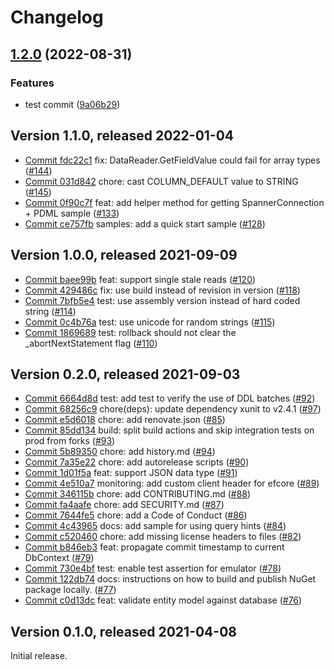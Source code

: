 # Changelog

## [1.2.0](https://github.com/chingor13/dotnet-spanner-entity-framework/compare/Google.Cloud.EntityFrameworkCore.Spanner-1.1.0...Google.Cloud.EntityFrameworkCore.Spanner-1.2.0) (2022-08-31)


### Features

* test commit ([9a06b29](https://github.com/chingor13/dotnet-spanner-entity-framework/commit/9a06b29e41f3f588f8a46960b40072a203cfd39a))

## Version 1.1.0, released 2022-01-04

- [Commit fdc22c1](https://github.com/googleapis/dotnet-spanner-entity-framework/commit/fdc22c1) fix: DataReader.GetFieldValue<T> could fail for array types ([#144](https://github.com/googleapis/dotnet-spanner-entity-framework/pull/144))
- [Commit 031d842](https://github.com/googleapis/dotnet-spanner-entity-framework/commit/031d842) chore: cast COLUMN\_DEFAULT value to STRING ([#145](https://github.com/googleapis/dotnet-spanner-entity-framework/pull/145))
- [Commit 0f90c7f](https://github.com/googleapis/dotnet-spanner-entity-framework/commit/0f90c7f) feat: add helper method for getting SpannerConnection + PDML sample ([#133](https://github.com/googleapis/dotnet-spanner-entity-framework/pull/133))
- [Commit ce757fb](https://github.com/googleapis/dotnet-spanner-entity-framework/commit/ce757fb) samples: add a quick start sample ([#128](https://github.com/googleapis/dotnet-spanner-entity-framework/pull/128))

## Version 1.0.0, released 2021-09-09

- [Commit baee99b](https://github.com/googleapis/dotnet-spanner-entity-framework/commit/baee99b) feat: support single stale reads ([#120](https://github.com/googleapis/dotnet-spanner-entity-framework/pull/120))
- [Commit 429486c](https://github.com/googleapis/dotnet-spanner-entity-framework/commit/429486c) fix: use build instead of revision in version ([#118](https://github.com/googleapis/dotnet-spanner-entity-framework/pull/118))
- [Commit 7bfb5e4](https://github.com/googleapis/dotnet-spanner-entity-framework/commit/7bfb5e4) test: use assembly version instead of hard coded string ([#114](https://github.com/googleapis/dotnet-spanner-entity-framework/pull/114))
- [Commit 0c4b76a](https://github.com/googleapis/dotnet-spanner-entity-framework/commit/0c4b76a) test: use unicode for random strings ([#115](https://github.com/googleapis/dotnet-spanner-entity-framework/pull/115))
- [Commit 1869689](https://github.com/googleapis/dotnet-spanner-entity-framework/commit/1869689) test: rollback should not clear the \_abortNextStatement flag ([#110](https://github.com/googleapis/dotnet-spanner-entity-framework/pull/110))

## Version 0.2.0, released 2021-09-03

- [Commit 6664d8d](https://github.com/googleapis/dotnet-spanner-entity-framework/commit/6664d8d) test: add test to verify the use of DDL batches ([#92](https://github.com/googleapis/dotnet-spanner-entity-framework/pull/92))
- [Commit 68256c9](https://github.com/googleapis/dotnet-spanner-entity-framework/commit/68256c9) chore(deps): update dependency xunit to v2.4.1 ([#97](https://github.com/googleapis/dotnet-spanner-entity-framework/pull/97))
- [Commit e5d6018](https://github.com/googleapis/dotnet-spanner-entity-framework/commit/e5d6018) chore: add renovate.json ([#85](https://github.com/googleapis/dotnet-spanner-entity-framework/pull/85))
- [Commit 85dd134](https://github.com/googleapis/dotnet-spanner-entity-framework/commit/85dd134) build: split build actions and skip integration tests on prod from forks ([#93](https://github.com/googleapis/dotnet-spanner-entity-framework/pull/93))
- [Commit 5b89350](https://github.com/googleapis/dotnet-spanner-entity-framework/commit/5b89350) chore: add history.md ([#94](https://github.com/googleapis/dotnet-spanner-entity-framework/pull/94))
- [Commit 7a35e22](https://github.com/googleapis/dotnet-spanner-entity-framework/commit/7a35e22) chore: add autorelease scripts ([#90](https://github.com/googleapis/dotnet-spanner-entity-framework/pull/90))
- [Commit 1d01f5a](https://github.com/googleapis/dotnet-spanner-entity-framework/commit/1d01f5a) feat: support JSON data type ([#91](https://github.com/googleapis/dotnet-spanner-entity-framework/pull/91))
- [Commit 4e510a7](https://github.com/googleapis/dotnet-spanner-entity-framework/commit/4e510a7) monitoring: add custom client header for efcore ([#89](https://github.com/googleapis/dotnet-spanner-entity-framework/pull/89))
- [Commit 346115b](https://github.com/googleapis/dotnet-spanner-entity-framework/commit/346115b) chore: add CONTRIBUTING.md ([#88](https://github.com/googleapis/dotnet-spanner-entity-framework/pull/88))
- [Commit fa4aafe](https://github.com/googleapis/dotnet-spanner-entity-framework/commit/fa4aafe) chore: add SECURITY.md ([#87](https://github.com/googleapis/dotnet-spanner-entity-framework/pull/87))
- [Commit 7644fe5](https://github.com/googleapis/dotnet-spanner-entity-framework/commit/7644fe5) chore: add a Code of Conduct ([#86](https://github.com/googleapis/dotnet-spanner-entity-framework/pull/86))
- [Commit 4c43965](https://github.com/googleapis/dotnet-spanner-entity-framework/commit/4c43965) docs: add sample for using query hints ([#84](https://github.com/googleapis/dotnet-spanner-entity-framework/pull/84))
- [Commit c520460](https://github.com/googleapis/dotnet-spanner-entity-framework/commit/c520460) chore: add missing license headers to files ([#82](https://github.com/googleapis/dotnet-spanner-entity-framework/pull/82))
- [Commit b846eb3](https://github.com/googleapis/dotnet-spanner-entity-framework/commit/b846eb3) feat: propagate commit timestamp to current DbContext ([#79](https://github.com/googleapis/dotnet-spanner-entity-framework/pull/79))
- [Commit 730e4bf](https://github.com/googleapis/dotnet-spanner-entity-framework/commit/730e4bf) test: enable test assertion for emulator ([#78](https://github.com/googleapis/dotnet-spanner-entity-framework/pull/78))
- [Commit 122db74](https://github.com/googleapis/dotnet-spanner-entity-framework/commit/122db74) docs: instructions on how to build and publish NuGet package locally. ([#77](https://github.com/googleapis/dotnet-spanner-entity-framework/pull/77))
- [Commit c0d13dc](https://github.com/googleapis/dotnet-spanner-entity-framework/commit/c0d13dc) feat: validate entity model against database ([#76](https://github.com/googleapis/dotnet-spanner-entity-framework/pull/76))

## Version 0.1.0, released 2021-04-08

Initial release.
